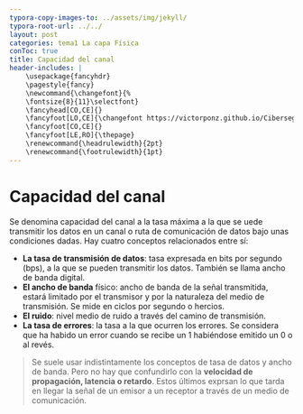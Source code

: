 ```yaml
---
typora-copy-images-to: ../assets/img/jekyll/
typora-root-url: ../../
layout: post
categories: tema1 La capa Física 
conToc: true
title: Capacidad del canal
header-includes: |
    \usepackage{fancyhdr}
    \pagestyle{fancy}
    \newcommand{\changefont}{%
    \fontsize{8}{11}\selectfont}
    \fancyhead[CO,CE]{}
    \fancyfoot[LO,CE]{\changefont https://victorponz.github.io/Ciberseguridad-PePS/}
    \fancyfoot[CO,CE]{}
    \fancyfoot[LE,RO]{\thepage}
    \renewcommand{\headrulewidth}{2pt}
    \renewcommand{\footrulewidth}{1pt}
---
```


# Capacidad del canal

Se denomina capacidad del canal a la tasa máxima a la que se uede transmitir los datos en un canal o ruta de comunicación de datos bajo unas condiciones dadas. Hay cuatro conceptos relacionados entre sí:
* **La tasa de transmisión de datos**: tasa expresada en bits por segundo (bps), a la que se pueden transmitir los datos. También se llama ancho de banda digital.
* **El ancho de banda** físico: ancho de banda de la señal transmitida, estará limitado por el transmisor y por la naturaleza del medio de transmisión. Se mide en ciclos por segundo o hercios.
* **El ruido**: nivel medio de ruido a través del camino de transmisión.
* **La tasa de errores**: la tasa a la que ocurren los errores. Se considera que ha habido un error cuando se recibe un 1 habiéndose emitido un 0  o al revés.

> Se suele usar indistintamente los conceptos de tasa de datos y ancho de banda. Pero no hay que confundirlo con la **velocidad de propagación, latencia o retardo**. Estos últimos exprsan lo que tarda en llegar la señal de un emisor a un receptor a través de un medio de comunicación.



